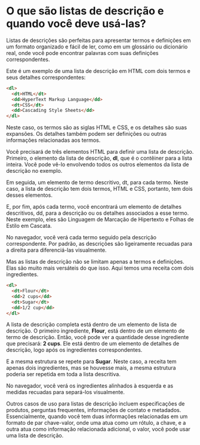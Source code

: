 # O que são listas de descrição e quando você deve usá-las?

Listas de descrições são perfeitas para apresentar termos e definições em um formato organizado e fácil de ler, como em um glossário ou dicionário real, onde você pode encontrar palavras com suas definições correspondentes.

Este é um exemplo de uma lista de descrição em HTML com dois termos e seus detalhes correspondentes:
```html
<dl>
  <dt>HTML</dt>
  <dd>HyperText Markup Language</dd>
  <dt>CSS</dt>
  <dd>Cascading Style Sheets</dd>
</dl>
```

Neste caso, os termos são as siglas HTML e CSS, e os detalhes são suas expansões. Os detalhes também podem ser definições ou outras informações relacionadas aos termos.

Você precisará de três elementos HTML para definir uma lista de descrição. Primeiro, o elemento da lista de descrição, **dl**, que é o contêiner para a lista inteira. Você pode vê-lo envolvendo todos os outros elementos da lista de descrição no exemplo.

Em seguida, um elemento de termo descritivo, dt, para cada termo. Neste caso, a lista de descrição tem dois termos, HTML e CSS, portanto, tem dois desses elementos.

E, por fim, após cada termo, você encontrará um elemento de detalhes descritivos, dd, para a descrição ou os detalhes associados a esse termo. Neste exemplo, eles são Linguagem de Marcação de Hipertexto e Folhas de Estilo em Cascata.

No navegador, você verá cada termo seguido pela descrição correspondente. Por padrão, as descrições são ligeiramente recuadas para a direita para diferenciá-las visualmente.

Mas as listas de descrição não se limitam apenas a termos e definições. Elas são muito mais versáteis do que isso. Aqui temos uma receita com dois ingredientes.

```html
<dl>
  <dt>Flour</dt>
  <dd>2 cups</dd>
  <dt>Sugar</dt>
  <dd>1/2 cup</dd>
</dl>
```
A lista de descrição completa está dentro de um elemento de lista de descrição. O primeiro ingrediente, **Flour**, está dentro de um elemento de termo de descrição. Então, você pode ver a quantidade desse ingrediente que precisará: **2 cups**. Ele está dentro de um elemento de detalhes de descrição, logo após os ingredientes correspondentes.

E a mesma estrutura se repete para **Sugar**. Neste caso, a receita tem apenas dois ingredientes, mas se houvesse mais, a mesma estrutura poderia ser repetida em toda a lista descritiva.

No navegador, você verá os ingredientes alinhados à esquerda e as medidas recuadas para separá-los visualmente.

Outros casos de uso para listas de descrição incluem especificações de produtos, perguntas frequentes, informações de contato e metadados. Essencialmente, quando você tem duas informações relacionadas em um formato de par chave-valor, onde uma atua como um rótulo, a chave, e a outra atua como informação relacionada adicional, o valor, você pode usar uma lista de descrição.